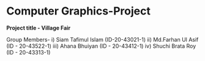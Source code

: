 # Computer Graphics-Project

**Project title - Village Fair**

Group Members-
i) Siam Tafimul Islam (ID-20-43021-1)
ii) Md.Farhan Ul Asif (ID - 20-43522-1)
iii) Ahana Bhuiyan (ID - 20-43412-1)
iv) Shuchi Brata Roy (ID - 20-43313-1)
